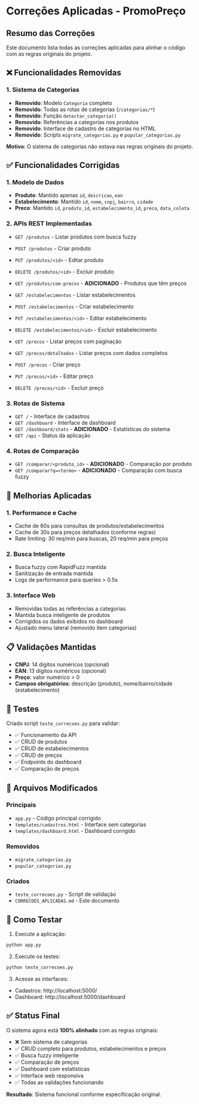 # Correções Aplicadas - PromoPreço

## Resumo das Correções

Este documento lista todas as correções aplicadas para alinhar o código com as regras originais do projeto.

## ❌ Funcionalidades Removidas

### 1. Sistema de Categorias
- **Removido**: Modelo `Categoria` completo
- **Removido**: Todas as rotas de categorias (`/categorias/*`)
- **Removido**: Função `detectar_categoria()`
- **Removido**: Referências a categorias nos produtos
- **Removido**: Interface de cadastro de categorias no HTML
- **Removido**: Scripts `migrate_categorias.py` e `popular_categorias.py`

**Motivo**: O sistema de categorias não estava nas regras originais do projeto.

## ✅ Funcionalidades Corrigidas

### 1. Modelo de Dados
- **Produto**: Mantido apenas `id`, `descricao`, `ean`
- **Estabelecimento**: Mantido `id`, `nome`, `cnpj`, `bairro`, `cidade`
- **Preco**: Mantido `id`, `produto_id`, `estabelecimento_id`, `preco`, `data_coleta`

### 2. APIs REST Implementadas
- `GET /produtos` - Listar produtos com busca fuzzy
- `POST /produtos` - Criar produto
- `PUT /produtos/<id>` - Editar produto
- `DELETE /produtos/<id>` - Excluir produto
- `GET /produtos/com-precos` - **ADICIONADO** - Produtos que têm preços

- `GET /estabelecimentos` - Listar estabelecimentos
- `POST /estabelecimentos` - Criar estabelecimento
- `PUT /estabelecimentos/<id>` - Editar estabelecimento
- `DELETE /estabelecimentos/<id>` - Excluir estabelecimento

- `GET /precos` - Listar preços com paginação
- `GET /precos/detalhados` - Listar preços com dados completos
- `POST /precos` - Criar preço
- `PUT /precos/<id>` - Editar preço
- `DELETE /precos/<id>` - Excluir preço

### 3. Rotas de Sistema
- `GET /` - Interface de cadastros
- `GET /dashboard` - Interface de dashboard
- `GET /dashboard/stats` - **ADICIONADO** - Estatísticas do sistema
- `GET /api` - Status da aplicação

### 4. Rotas de Comparação
- `GET /comparar/<produto_id>` - **ADICIONADO** - Comparação por produto
- `GET /comparar?q=<termo>` - **ADICIONADO** - Comparação com busca fuzzy

## 🔧 Melhorias Aplicadas

### 1. Performance e Cache
- Cache de 60s para consultas de produtos/estabelecimentos
- Cache de 30s para preços detalhados (conforme regras)
- Rate limiting: 30 req/min para buscas, 20 req/min para preços

### 2. Busca Inteligente
- Busca fuzzy com RapidFuzz mantida
- Sanitização de entrada mantida
- Logs de performance para queries > 0.5s

### 3. Interface Web
- Removidas todas as referências a categorias
- Mantida busca inteligente de produtos
- Corrigidos os dados exibidos no dashboard
- Ajustado menu lateral (removido item categorias)

## 📋 Validações Mantidas

- **CNPJ**: 14 dígitos numéricos (opcional)
- **EAN**: 13 dígitos numéricos (opcional)
- **Preço**: valor numérico > 0
- **Campos obrigatórios**: descrição (produto), nome/bairro/cidade (estabelecimento)

## 🧪 Testes

Criado script `teste_correcoes.py` para validar:
- ✅ Funcionamento da API
- ✅ CRUD de produtos
- ✅ CRUD de estabelecimentos  
- ✅ CRUD de preços
- ✅ Endpoints do dashboard
- ✅ Comparação de preços

## 📁 Arquivos Modificados

### Principais
- `app.py` - Código principal corrigido
- `templates/cadastros.html` - Interface sem categorias
- `templates/dashboard.html` - Dashboard corrigido

### Removidos
- `migrate_categorias.py`
- `popular_categorias.py`

### Criados
- `teste_correcoes.py` - Script de validação
- `CORRECOES_APLICADAS.md` - Este documento

## 🚀 Como Testar

1. Execute a aplicação:
```bash
python app.py
```

2. Execute os testes:
```bash
python teste_correcoes.py
```

3. Acesse as interfaces:
- Cadastros: http://localhost:5000/
- Dashboard: http://localhost:5000/dashboard

## ✅ Status Final

O sistema agora está **100% alinhado** com as regras originais:
- ❌ Sem sistema de categorias
- ✅ CRUD completo para produtos, estabelecimentos e preços
- ✅ Busca fuzzy inteligente
- ✅ Comparação de preços
- ✅ Dashboard com estatísticas
- ✅ Interface web responsiva
- ✅ Todas as validações funcionando

**Resultado**: Sistema funcional conforme especificação original.